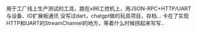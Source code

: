 
用于工厂线上生产测试的工具，跑在x86工控机上，用JSON-RPC+HTTP/UART与设备、IO扩展板通讯
没写过dart，chatgpt做的玩具项目，存档...
卡在了实现HTTP和UART的StreamChannel<String>的地方，等着什么时候捞起来写写..
